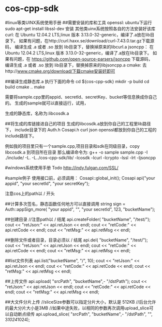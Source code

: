 # cos-cpp-sdk

#linux等类UINX系统使用手册
##需要安装的库和工具
openssl: ubuntu下运行 sudo apt-get install libssl-dev 安装
      其他类uinx系统按照各自的方法安装好该库
curl: 在 Ubuntu 12.04.2 LTS,linux 版本 3.13.0-32-generic，编译了.a放在lib目录下。
      如果有问题，在http://curl.haxx.se/download/curl-7.43.0.tar.gz下载源码，
      编译生成 .a 或者 .so 放到 lib目录下，替换掉原来的libcurl.a
jsoncpp： 在 Ubuntu 12.04.2 LTS,linux 版本 3.13.0-32-generic，编译了.a放在lib目录下。
      如果有问题，在 https://github.com/open-source-parsers/jsoncpp 下载源码，
      编译生成 .a 或者 .so 放到 lib目录下，替换掉原来的libjsoncpp.a
cmake: 去http://www.cmake.org/download/下载cmake安装好即可

##编译生成静态库.a
执行下面的命令
cd ${cos-cpp-sdk}
mkdir -p build
cd build
cmake ..
make

需要将sample.cpp里的appid、secretId、secretKey、bucket等信息换成你自己的。
生成的sample就可以直接运行，试用，

生成的静态库，名称为:libcosdk.a

##将生成的库链接进自己的项目
生成的libcosdk.a放到你自己的工程里lib路径下，
include目录下的 Auth.h  Cosapi.h curl  json  openssl都放到你自己的工程的include路径下。

例如我的项目里只有一个sample.cpp,项目目录和sdk在同级目录，copy libcosdk.a 到项目所在目录
那么编译命令为:
g++ -o sample sample.cpp -I ./include/ -L. -L../cos-cpp-sdk/lib/ -lcosdk -lcurl -lcrypto -lssl -lrt -ljsoncpp

#windows系统使用手册
Todo
http://indy.fulgan.com/SSL/

#sample例子
使用接口前，必须调用：
Cosapi::global_init();
Cosapi api("your appid",
                "your secretId",
                "your secretKey");

注意cos上的path以 / 开头

##计算多次签名，静态函数任何地方可以直接调用
    string sign = Auth::appSign_more(
                        "your appid", "",
                        "your secretId",
                        123, "bucketName");

##创建目录
    //注意path以 / 结尾
    api.createFolder(
                "bucketName", "/test/");
    cout << "retJson:" << api.retJson << endl;
    cout << "retCode:" << api.retCode << endl;
    cout << "retMsg:" << api.retMsg << endl;

##删除文件或者目录，目录必须以 / 结尾
    api.del(
            "bucketName", "/test/");
    cout << "retJson:" << api.retJson << endl;
    cout << "retCode:" << api.retCode << endl;
    cout << "retMsg:" << api.retMsg << endl;

##list文件列表
    api.list("bucketName", "/", 10);
    cout << "retJson:" << api.retJson << endl;
    cout << "retCode:" << api.retCode << endl;
    cout << "retMsg:" << api.retMsg << endl;

##上传文件
    api.upload(
            "srcPath", "bucketName",-
            "/dstPath");
    cout << "retJson:" << api.retJson << endl;
    cout << "retCode:" << api.retCode << endl;
    cout << "retMsg:" << api.retMsg << endl;

##大文件分片上传
    //sliceSize参数可以指定分片大小，默认是 512KB
    //后台允许的最大分片大小是3MB
    //如果中途失败，以相同的参数再次调用upload_slice可以自动断点续传
    api.upload_slice(
            "srcPath", "bucketName",-
            "/dstPath", "", 3*1024*1024);

